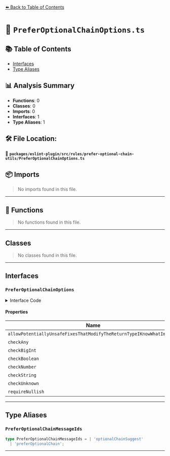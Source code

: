 [⬅️ Back to Table of Contents](../../../../../index.md)

# 📄 `PreferOptionalChainOptions.ts`

## 📚 Table of Contents

- [Interfaces](#interfaces)
- [Type Aliases](#type-aliases)

## 📊 Analysis Summary

- **Functions**: 0
- **Classes**: 0
- **Imports**: 0
- **Interfaces**: 1
- **Type Aliases**: 1

## 🛠️ File Location:
📂 **`packages/eslint-plugin/src/rules/prefer-optional-chain-utils/PreferOptionalChainOptions.ts`**

## 📦 Imports

> No imports found in this file.


---

## 🔧 Functions

> No functions found in this file.


---

## Classes

> No classes found in this file.


---

## Interfaces

### `PreferOptionalChainOptions`

<details><summary>Interface Code</summary>

```ts
export interface PreferOptionalChainOptions {
  allowPotentiallyUnsafeFixesThatModifyTheReturnTypeIKnowWhatImDoing?: boolean;
  checkAny?: boolean;
  checkBigInt?: boolean;
  checkBoolean?: boolean;
  checkNumber?: boolean;
  checkString?: boolean;
  checkUnknown?: boolean;
  requireNullish?: boolean;
}
```
</details>

#### Properties

| Name | Type | Optional | Description |
|------|------|----------|-------------|
| `allowPotentiallyUnsafeFixesThatModifyTheReturnTypeIKnowWhatImDoing` | `boolean` | ✓ |  |
| `checkAny` | `boolean` | ✓ |  |
| `checkBigInt` | `boolean` | ✓ |  |
| `checkBoolean` | `boolean` | ✓ |  |
| `checkNumber` | `boolean` | ✓ |  |
| `checkString` | `boolean` | ✓ |  |
| `checkUnknown` | `boolean` | ✓ |  |
| `requireNullish` | `boolean` | ✓ |  |


---

## Type Aliases

### `PreferOptionalChainMessageIds`

```ts
type PreferOptionalChainMessageIds = | 'optionalChainSuggest'
  | 'preferOptionalChain';
```


---